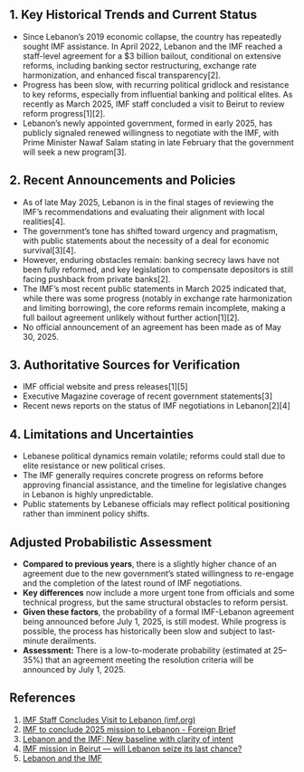 ## 1. Key Historical Trends and Current Status

- Since Lebanon’s 2019 economic collapse, the country has repeatedly sought IMF assistance. In April 2022, Lebanon and the IMF reached a staff-level agreement for a $3 billion bailout, conditional on extensive reforms, including banking sector restructuring, exchange rate harmonization, and enhanced fiscal transparency[2].
- Progress has been slow, with recurring political gridlock and resistance to key reforms, especially from influential banking and political elites. As recently as March 2025, IMF staff concluded a visit to Beirut to review reform progress[1][2].
- Lebanon’s newly appointed government, formed in early 2025, has publicly signaled renewed willingness to negotiate with the IMF, with Prime Minister Nawaf Salam stating in late February that the government will seek a new program[3].

## 2. Recent Announcements and Policies

- As of late May 2025, Lebanon is in the final stages of reviewing the IMF’s recommendations and evaluating their alignment with local realities[4].
- The government’s tone has shifted toward urgency and pragmatism, with public statements about the necessity of a deal for economic survival[3][4].
- However, enduring obstacles remain: banking secrecy laws have not been fully reformed, and key legislation to compensate depositors is still facing pushback from private banks[2].
- The IMF’s most recent public statements in March 2025 indicated that, while there was some progress (notably in exchange rate harmonization and limiting borrowing), the core reforms remain incomplete, making a full bailout agreement unlikely without further action[1][2].
- No official announcement of an agreement has been made as of May 30, 2025.

## 3. Authoritative Sources for Verification

- IMF official website and press releases[1][5]
- Executive Magazine coverage of recent government statements[3]
- Recent news reports on the status of IMF negotiations in Lebanon[2][4]

## 4. Limitations and Uncertainties

- Lebanese political dynamics remain volatile; reforms could stall due to elite resistance or new political crises.
- The IMF generally requires concrete progress on reforms before approving financial assistance, and the timeline for legislative changes in Lebanon is highly unpredictable.
- Public statements by Lebanese officials may reflect political positioning rather than imminent policy shifts.

## Adjusted Probabilistic Assessment

- **Compared to previous years**, there is a slightly higher chance of an agreement due to the new government’s stated willingness to re-engage and the completion of the latest round of IMF negotiations.
- **Key differences** now include a more urgent tone from officials and some technical progress, but the same structural obstacles to reform persist.
- **Given these factors**, the probability of a formal IMF-Lebanon agreement being announced before July 1, 2025, is still modest. While progress is possible, the process has historically been slow and subject to last-minute derailments.
- **Assessment:** There is a low-to-moderate probability (estimated at 25–35%) that an agreement meeting the resolution criteria will be announced by July 1, 2025.

## References

1. [IMF Staff Concludes Visit to Lebanon (imf.org)](https://www.imf.org/en/News/Articles/2025/03/13/pr25062-lebanon-imf-staff-concludes-visit)
2. [IMF to conclude 2025 mission to Lebanon - Foreign Brief](https://foreignbrief.com/imf-to-conclude-2025-mission-to-lebanon/)
3. [Lebanon and the IMF: New baseline with clarity of intent](https://www.executive-magazine.com/business/lebanon-and-the-imf-new-baseline-with-clarity-of-intent)
4. [IMF mission in Beirut — will Lebanon seize its last chance?](https://www.lbcgroup.tv/news/news-bulletin-reports/856975/imf-mission-in-beirut-will-lebanon-seize-its-last-chance/en)
5. [Lebanon and the IMF](https://www.imf.org/en/Countries/LBN)